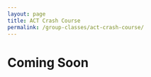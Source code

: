 ```yaml
---
layout: page
title: ACT Crash Course
permalink: /group-classes/act-crash-course/
---
```


# Coming Soon